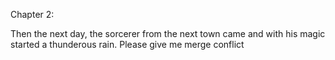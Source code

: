 Chapter 2: 

Then the next day, the sorcerer from the next town came and with his magic started a thunderous rain.
Please give me merge conflict